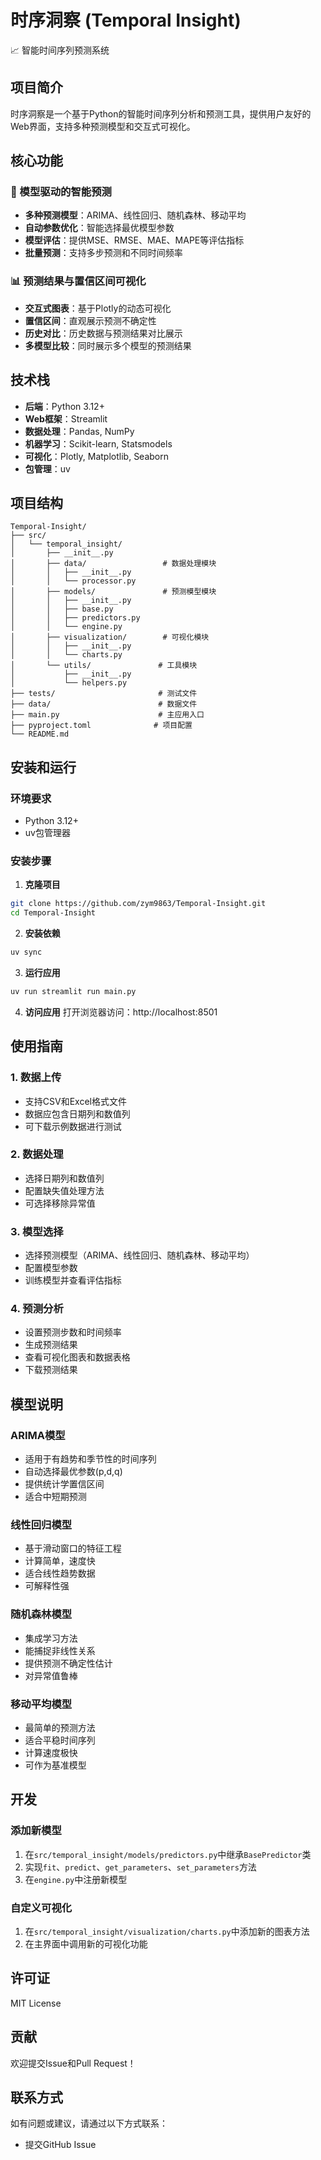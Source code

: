 # 时序洞察 (Temporal Insight)

📈 智能时间序列预测系统

## 项目简介

时序洞察是一个基于Python的智能时间序列分析和预测工具，提供用户友好的Web界面，支持多种预测模型和交互式可视化。

## 核心功能

### 🤖 模型驱动的智能预测
- **多种预测模型**：ARIMA、线性回归、随机森林、移动平均
- **自动参数优化**：智能选择最优模型参数
- **模型评估**：提供MSE、RMSE、MAE、MAPE等评估指标
- **批量预测**：支持多步预测和不同时间频率

### 📊 预测结果与置信区间可视化
- **交互式图表**：基于Plotly的动态可视化
- **置信区间**：直观展示预测不确定性
- **历史对比**：历史数据与预测结果对比展示
- **多模型比较**：同时展示多个模型的预测结果

## 技术栈

- **后端**：Python 3.12+
- **Web框架**：Streamlit
- **数据处理**：Pandas, NumPy
- **机器学习**：Scikit-learn, Statsmodels
- **可视化**：Plotly, Matplotlib, Seaborn
- **包管理**：uv

## 项目结构

```
Temporal-Insight/
├── src/
│   └── temporal_insight/
│       ├── __init__.py
│       ├── data/                 # 数据处理模块
│       │   ├── __init__.py
│       │   └── processor.py
│       ├── models/               # 预测模型模块
│       │   ├── __init__.py
│       │   ├── base.py
│       │   ├── predictors.py
│       │   └── engine.py
│       ├── visualization/        # 可视化模块
│       │   ├── __init__.py
│       │   └── charts.py
│       └── utils/               # 工具模块
│           ├── __init__.py
│           └── helpers.py
├── tests/                       # 测试文件
├── data/                        # 数据文件
├── main.py                      # 主应用入口
├── pyproject.toml              # 项目配置
└── README.md
```

## 安装和运行

### 环境要求
- Python 3.12+
- uv包管理器

### 安装步骤

1. **克隆项目**
```bash
git clone https://github.com/zym9863/Temporal-Insight.git
cd Temporal-Insight
```

2. **安装依赖**
```bash
uv sync
```

3. **运行应用**
```bash
uv run streamlit run main.py
```

4. **访问应用**
打开浏览器访问：http://localhost:8501

## 使用指南

### 1. 数据上传
- 支持CSV和Excel格式文件
- 数据应包含日期列和数值列
- 可下载示例数据进行测试

### 2. 数据处理
- 选择日期列和数值列
- 配置缺失值处理方法
- 可选择移除异常值

### 3. 模型选择
- 选择预测模型（ARIMA、线性回归、随机森林、移动平均）
- 配置模型参数
- 训练模型并查看评估指标

### 4. 预测分析
- 设置预测步数和时间频率
- 生成预测结果
- 查看可视化图表和数据表格
- 下载预测结果

## 模型说明

### ARIMA模型
- 适用于有趋势和季节性的时间序列
- 自动选择最优参数(p,d,q)
- 提供统计学置信区间
- 适合中短期预测

### 线性回归模型
- 基于滑动窗口的特征工程
- 计算简单，速度快
- 适合线性趋势数据
- 可解释性强

### 随机森林模型
- 集成学习方法
- 能捕捉非线性关系
- 提供预测不确定性估计
- 对异常值鲁棒

### 移动平均模型
- 最简单的预测方法
- 适合平稳时间序列
- 计算速度极快
- 可作为基准模型

## 开发

### 添加新模型
1. 在`src/temporal_insight/models/predictors.py`中继承`BasePredictor`类
2. 实现`fit`、`predict`、`get_parameters`、`set_parameters`方法
3. 在`engine.py`中注册新模型

### 自定义可视化
1. 在`src/temporal_insight/visualization/charts.py`中添加新的图表方法
2. 在主界面中调用新的可视化功能

## 许可证

MIT License

## 贡献

欢迎提交Issue和Pull Request！

## 联系方式

如有问题或建议，请通过以下方式联系：
- 提交GitHub Issue